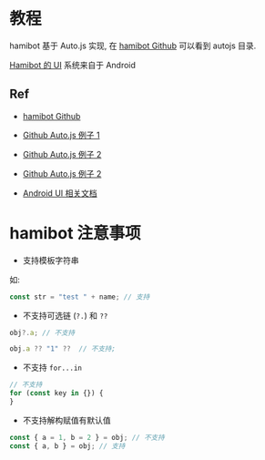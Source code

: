 # 教程

hamibot 基于 Auto.js 实现, 在 [hamibot Github](https://github.com/hamibot/hamibot) 可以看到 autojs 目录.

[Hamibot 的 UI](https://docs.hamibot.com/reference/ui) 系统来自于 Android

## Ref

- [hamibot Github](https://github.com/hamibot/hamibot)

- [Github Auto.js 例子 1](https://github.com/wiatingpub/autojs/tree/master/教程)

- [Github Auto.js 例子 2](https://github.com/520-snow/autojs-/tree/master)

- [Github Auto.js 例子 2](https://github.com/xiaorui16888/AutoJsCode/tree/main)

- [Android UI 相关文档](https://docs.hamibot.com/reference/ui#ui)

# hamibot 注意事项

- 支持模板字符串

如:

```js
const str = "test " + name; // 支持
```

- 不支持可选链 (`?.`) 和 `??`

```js
obj?.a; // 不支持

obj.a ?? "1" ??  // 不支持;
```

- 不支持 `for...in`

```js
// 不支持
for (const key in {}) {
}
```

- 不支持解构赋值有默认值

```js
const { a = 1, b = 2 } = obj; // 不支持
const { a, b } = obj; // 支持
```
